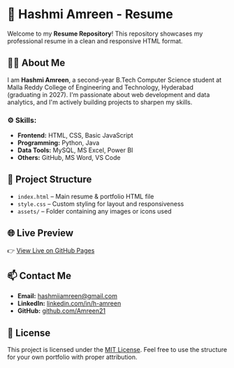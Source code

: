 # 💼 Hashmi Amreen - Resume

Welcome to my **Resume Repository**! This repository showcases my professional resume in a clean and responsive HTML format.

## 👩‍💻 About Me

I am **Hashmi Amreen**, a second-year B.Tech Computer Science student at Malla Reddy College of Engineering and Technology, Hyderabad (graduating in 2027). I'm passionate about web development and data analytics, and I'm actively building projects to sharpen my skills.

### ⚙️ Skills:
- **Frontend:** HTML, CSS, Basic JavaScript
- **Programming:** Python, Java
- **Data Tools:** MySQL, MS Excel, Power BI
- **Others:** GitHub, MS Word, VS Code

## 📂 Project Structure

- `index.html` – Main resume & portfolio HTML file
- `style.css` – Custom styling for layout and responsiveness
- `assets/` – Folder containing any images or icons used

## 🌐 Live Preview

👉 [View Live on GitHub Pages](https://amreen21.github.io/portfolio/)

## 📫 Contact Me

- **Email:** hashmiiamreen@gmail.com  
- **LinkedIn:** [linkedin.com/in/h-amreen](https://www.linkedin.com/in/h-amreen/)  
- **GitHub:** [github.com/Amreen21](https://github.com/Amreen21)

## 📄 License

This project is licensed under the [MIT License](LICENSE). Feel free to use the structure for your own portfolio with proper attribution.

